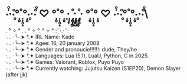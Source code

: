 
# ‧̍̊·̊‧̥°̩̥˚̩̩̥͙°̩̥‧̥·̊‧̍̊ ♡ °̩̥˚̩̩̥͙°̩̥ ·͙*̩̩͙˚̩̥̩̥*̩̩̥͙·̩̩̥͙*̩̩̥͙˚̩̥̩̥*̩̩͙‧͙ °̩̥˚̩̩̥͙°̩̥ ♡ ‧̍̊·̊‧̥°̩̥˚̩̩̥͙°̩̥‧̥·̊‧̍̊\

 . ° ✧ ° .  . ° ✧ °. ° ✧ °  :¨·.·¨: \
·... ·╰┈➤ °.✦ IRL Name: Kade\
  ·... ·╰┈➤ °.✦ Agee: 16, 20 january 2008\
    ·... ·╰┈➤ °.✦ Gender and pronoucie!!!!!!: dude, They/he\
      ·... ·╰┈➤ °.✦ Languages: Lua (5.1), LuaU, Python, C in 2025.\
        ·... ·╰┈➤ °.✦ Games: Valorant, Roblox, Puyo Puyo\
          ·... ·╰┈➤ °.✦ Currently watching: Jujutsu Kaizen (S1EP20), Demon Slayer (after jjk)

